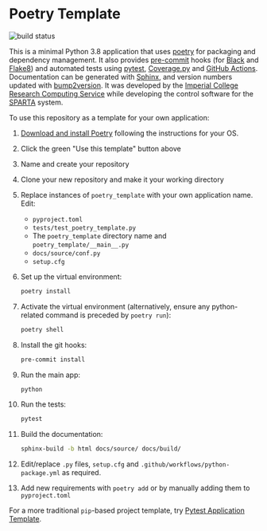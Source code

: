 # Poetry Template

![build status](../../workflows/ci/badge.svg)

This is a minimal Python 3.8 application that uses [poetry](https://python-poetry.org) for packaging and dependency management. It also provides [pre-commit](https://pre-commit.com/) hooks (for [Black](https://black.readthedocs.io/en/stable/) and [Flake8](https://flake8.pycqa.org/en/latest/)) and automated tests using [pytest](https://pytest.org/), [Coverage.py](https://coverage.readthedocs.io/) and [GitHub Actions](https://github.com/features/actions). Documentation can be generated with [Sphinx](https://www.sphinx-doc.org/en/master/), and version numbers updated with [bump2version](https://github.com/c4urself/bump2version). It was developed by the [Imperial College Research Computing Service](https://www.imperial.ac.uk/admin-services/ict/self-service/research-support/rcs/) while developing the control software for the [SPARTA](https://www.nature.com/articles/s41467-018-06397-6) system.

To use this repository as a template for your own application:

1. [Download and install Poetry](https://python-poetry.org/docs/#installation) following the instructions for your OS.
1. Click the green "Use this template" button above
1. Name and create your repository
1. Clone your new repository and make it your working directory
1. Replace instances of `poetry_template` with your own application name. Edit:
   - `pyproject.toml`
   - `tests/test_poetry_template.py`
   - The `poetry_template` directory name and `poetry_template/__main__.py`
   - `docs/source/conf.py`
   - `setup.cfg`
1. Set up the virtual environment:

   ```bash
   poetry install
   ```

1. Activate the virtual environment (alternatively, ensure any python-related command is preceded by `poetry run`):

   ```bash
   poetry shell
   ```

1. Install the git hooks:

   ```bash
   pre-commit install
   ```

1. Run the main app:

   ```bash
   python 
   ```

1. Run the tests:

   ```bash
   pytest
   ```

1. Build the documentation:

   ```bash
   sphinx-build -b html docs/source/ docs/build/
   ```

1. Edit/replace `.py` files, `setup.cfg` and `.github/workflows/python-package.yml` as required.
1. Add new requirements with `poetry add` or by manually adding them to `pyproject.toml`

For a more traditional `pip`-based project template, try [Pytest Application Template](https://github.com/ImperialCollegeLondon/pytest_template_application).